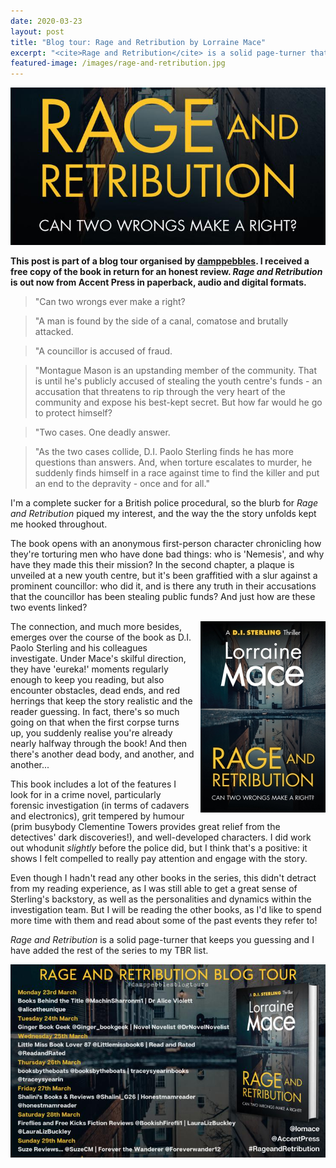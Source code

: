 ```yaml
---
date: 2020-03-23
layout: post
title: "Blog tour: Rage and Retribution by Lorraine Mace"
excerpt: "<cite>Rage and Retribution</cite> is a solid page-turner that keeps you guessing."
featured-image: /images/rage-and-retribution.jpg
---
```


![Rage and Retribution](/images/rage-and-retribution.jpg)

**This post is part of a blog tour organised by [damppebbles](https://damppebbles.com/). I received a free copy of the book in return for an honest review. <cite>Rage and Retribution</cite> is out now from Accent Press in paperback, audio and digital formats.**

> "Can two wrongs ever make a right?

> "A man is found by the side of a canal, comatose and brutally attacked.

> "A councillor is accused of fraud.

> "Montague Mason is an upstanding member of the community. That is until he's publicly accused of stealing the youth centre's funds - an accusation that threatens to rip through the very heart of the community and expose his best-kept secret. But how far would he go to protect himself?

> "Two cases. One deadly answer.

> "As the two cases collide, D.I. Paolo Sterling finds he has more questions than answers. And, when torture escalates to murder, he suddenly finds himself in a race against time to find the killer and put an end to the depravity - once and for all."

I'm a complete sucker for a British police procedural, so the blurb for <cite>Rage and Retribution</cite> piqued my interest, and the way the the story unfolds kept me hooked throughout.

The book opens with an anonymous first-person character chronicling how they're torturing men who have done bad things: who is 'Nemesis', and why have they made this their mission? In the second chapter, a plaque is unveiled at a new youth centre, but it's been graffitied with a slur against a prominent councillor: who did it, and is there any truth in their accusations that the councillor has been stealing public funds? And just how are these two events linked?

<img src="/images/rage-and-retribution-200.jpg" alt="Rage and Retribution" style="float: right; margin-bottom: 10px; margin-left: 10px;">

The connection, and much more besides, emerges over the course of the book as D.I. Paolo Sterling and his colleagues investigate. Under Mace's skilful direction, they have 'eureka!' moments regularly enough to keep you reading, but also encounter obstacles, dead ends, and red herrings that keep the story realistic and the reader guessing. In fact, there's so much going on that when the first corpse turns up, you suddenly realise you're already nearly halfway through the book! And then there's another dead body, and another, and another...

This book includes a lot of the features I look for in a crime novel, particularly forensic investigation (in terms of cadavers and electronics), grit tempered by humour (prim busybody Clementine Towers provides great relief from the detectives' dark discoveries!), and well-developed characters. I did work out whodunit *slightly* before the police did, but I think that's a positive: it shows I felt compelled to really pay attention and engage with the story.

Even though I hadn't read any other books in the series, this didn't detract from my reading experience, as I was still able to get a great sense of Sterling's backstory, as well as the personalities and dynamics within the investigation team. But I will be reading the other books, as I'd like to spend more time with them and read about some of the past events they refer to!

<cite>Rage and Retribution</cite> is a solid page-turner that keeps you guessing and I have added the rest of the series to my TBR list.

![Rage and Retribution blog tour banner](/images/rage-and-retribution-banner.jpg)
